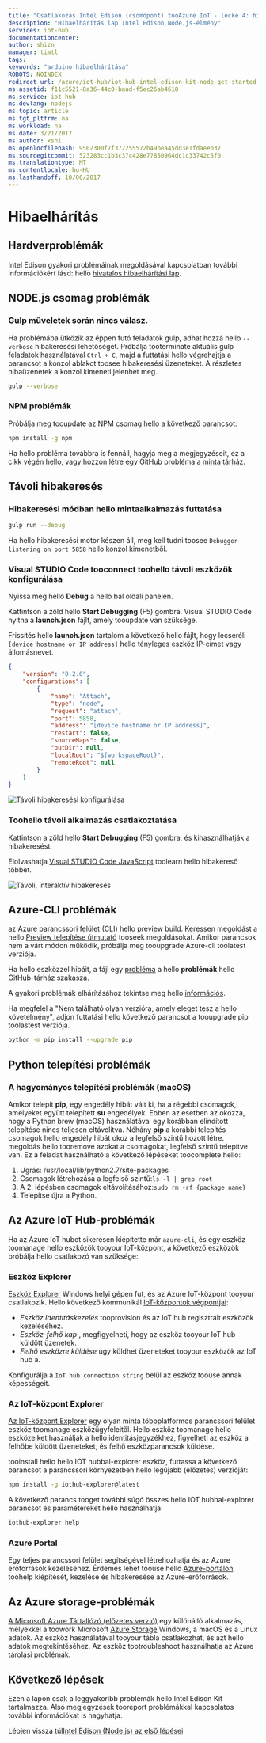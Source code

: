 ```yaml
---
title: "Csatlakozás Intel Edison (csomópont) tooAzure IoT - lecke 4: hibaelhárítása |} Microsoft Docs"
description: "Hibaelhárítás lap Intel Edison Node.js-élmény"
services: iot-hub
documentationcenter: 
author: shizn
manager: timtl
tags: 
keywords: "arduino hibaelhárítása"
ROBOTS: NOINDEX
redirect_url: /azure/iot-hub/iot-hub-intel-edison-kit-node-get-started
ms.assetid: f11c5521-8a36-44c0-baad-f5ec26ab4618
ms.service: iot-hub
ms.devlang: nodejs
ms.topic: article
ms.tgt_pltfrm: na
ms.workload: na
ms.date: 3/21/2017
ms.author: xshi
ms.openlocfilehash: 9502300f7f372255572b49bea45dd3e1fdaeeb37
ms.sourcegitcommit: 523283cc1b3c37c428e77850964dc1c33742c5f0
ms.translationtype: MT
ms.contentlocale: hu-HU
ms.lasthandoff: 10/06/2017
---
```

# <a name="troubleshooting"></a>Hibaelhárítás
## <a name="hardware-issues"></a>Hardverproblémák
Intel Edison gyakori problémáinak megoldásával kapcsolatban további információkért lásd: hello [hivatalos hibaelhárítási lap](https://software.intel.com/en-us/node/637974).

## <a name="nodejs-package-issues"></a>NODE.js csomag problémák
### <a name="no-response-during-gulp-tasks"></a>Gulp műveletek során nincs válasz.
Ha problémába ütközik az éppen futó feladatok gulp, adhat hozzá hello `--verbose` hibakeresési lehetőséget. Próbálja tooterminate aktuális gulp feladatok használatával `Ctrl + C`, majd a futtatási hello végrehajtja a parancsot a konzol ablakot toosee hibakeresési üzeneteket. A részletes hibaüzenetek a konzol kimeneti jelenhet meg. 

```bash
gulp --verbose
```

### <a name="npm-issues"></a>NPM problémák
Próbálja meg tooupdate az NPM csomag hello a következő parancsot:

```bash
npm install -g npm
```

Ha hello probléma továbbra is fennáll, hagyja meg a megjegyzéseit, ez a cikk végén hello, vagy hozzon létre egy GitHub probléma a [minta tárház][sample-repository].

## <a name="remote-debugging"></a>Távoli hibakeresés

### <a name="run-hello-sample-application-in-debug-mode"></a>Hibakeresési módban hello mintaalkalmazás futtatása

```bash
gulp run --debug
```

Ha hello hibakeresési motor készen áll, meg kell tudni toosee ```Debugger listening on port 5858``` hello konzol kimenetből.

### <a name="configure-vs-code-tooconnect-toohello-remote-device"></a>Visual STUDIO Code tooconnect toohello távoli eszközök konfigurálása

Nyissa meg hello **Debug** a hello bal oldali panelen.

Kattintson a zöld hello **Start Debugging** (F5) gombra. Visual STUDIO Code nyitna a **launch.json** fájlt, amely tooupdate van szüksége.

Frissítés hello **launch.json** tartalom a következő hello fájlt, hogy lecseréli `[device hostname or IP address]` hello tényleges eszköz IP-címet vagy állomásnevet.  

```json
{
    "version": "0.2.0",
    "configurations": [
        {
            "name": "Attach",
            "type": "node",
            "request": "attach",
            "port": 5858,
            "address": "[device hostname or IP address]",
            "restart": false,
            "sourceMaps": false,
            "outDir": null,
            "localRoot": "${workspaceRoot}",
            "remoteRoot": null
        }
    ]
}
```

![Távoli hibakeresési konfigurálása](media/iot-hub-intel-edison-lessons/troubleshooting/remote_debugging_configuration.png)

### <a name="attach-toohello-remote-application"></a>Toohello távoli alkalmazás csatlakoztatása

Kattintson a zöld hello **Start Debugging** (F5) gombra, és kihasználhatják a hibakeresést.

Elolvashatja [Visual STUDIO Code JavaScript](https://code.visualstudio.com/docs/languages/javascript#_debugging) toolearn hello hibakereső többet.

![Távoli, interaktív hibakeresés](media/iot-hub-intel-edison-lessons/troubleshooting/remote_debugging_interactive.png)

## <a name="azure-cli-issues"></a>Azure-CLI problémák
az Azure parancssori felület (CLI) hello preview build. Keressen megoldást a hello [Preview telepítése útmutató](https://github.com/Azure/azure-cli/blob/master/doc/preview_install_guide.md) tooseek megoldásokat. Amikor parancsok nem a várt módon működik, próbálja meg tooupgrade Azure-cli toolatest verziója.

Ha hello eszközzel hibáit, a fájl egy [probléma](https://github.com/Azure/azure-cli/issues) a hello **problémák** hello GitHub-tárház szakasza.

A gyakori problémák elhárításához tekintse meg hello [információs](https://github.com/Azure/azure-cli/blob/master/README.rst).

Ha megfelel a "Nem található olyan verzióra, amely eleget tesz a hello követelmény", adjon futtatási hello következő parancsot a tooupgrade pip toolastest verziója.

```bash
python -m pip install --upgrade pip
```

## <a name="python-installation-issues"></a>Python telepítési problémák
### <a name="legacy-installation-issues-macos"></a>A hagyományos telepítési problémák (macOS)
Amikor telepít **pip**, egy engedély hibát vált ki, ha a régebbi csomagok, amelyeket együtt telepített **su** engedélyek. Ebben az esetben az okozza, hogy a Python brew (macOS) használatával egy korábban elindított telepítése nincs teljesen eltávolítva. Néhány **pip** a korábbi telepítés csomagok hello engedély hibát okoz a legfelső szintű hozott létre. megoldás hello tooremove azokat a csomagokat, legfelső szintű telepítve van. Ez a feladat használható a következő lépéseket toocomplete hello:

1. Ugrás: /usr/local/lib/python2.7/site-packages
2. Csomagok létrehozása a legfelső szintű:`ls -l | grep root`
3. A 2. lépésben csomagok eltávolításához:`sudo rm -rf {package name}`
4. Telepítse újra a Python.

## <a name="azure-iot-hub-issues"></a>Az Azure IoT Hub-problémák
Ha az Azure IoT hubot sikeresen kiépítette már `azure-cli`, és egy eszköz toomanage hello eszközök tooyour IoT-központ, a következő eszközök próbálja hello csatlakozó van szüksége:

### <a name="device-explorer"></a>Eszköz Explorer
[Eszköz Explorer](https://github.com/Azure/azure-iot-sdk-csharp/tree/master/tools/DeviceExplorer) Windows helyi gépen fut, és az Azure IoT-központ tooyour csatlakozik. Hello következő kommunikál [IoT-központok végpontjai](iot-hub-devguide.md):

- _Eszköz Identitáskezelés_ tooprovision és az IoT hub regisztrált eszközök kezeléséhez.
- _Eszköz-felhő kap_ , megfigyelheti, hogy az eszköz tooyour IoT hub küldött üzenetek.
- _Felhő eszközre küldése_ úgy küldhet üzeneteket tooyour eszközök az IoT hub a.

Konfigurálja a `IoT hub connection string` belül az eszköz toouse annak képességeit.

### <a name="iot-hub-explorer"></a>Az IoT-központ Explorer
[Az IoT-központ Explorer](https://github.com/Azure/iothub-explorer) egy olyan minta többplatformos parancssori felület eszköz toomanage eszközügyfeleitől. Hello eszköz toomanage hello eszközeiket használják a hello identitásjegyzékhez, figyelheti az eszköz a felhőbe küldött üzeneteket, és felhő eszközparancsok küldése.

tooinstall hello hello IOT hubbal-explorer eszköz, futtassa a következő parancsot a parancssori környezetben hello legújabb (előzetes) verzióját:

```bash
npm install -g iothub-explorer@latest
```

A következő parancs tooget további súgó összes hello IOT hubbal-explorer parancsot és paramétereket hello használhatja:

```bash
iothub-explorer help
```

### <a name="azure-portal"></a>Azure Portal
Egy teljes parancssori felület segítségével létrehozhatja és az Azure erőforrások kezeléséhez. Érdemes lehet toouse hello [Azure-portálon](../azure-portal-overview.md) toohelp kiépítését, kezelése és hibakeresése az Azure-erőforrások.

## <a name="azure-storage-issues"></a>Az Azure storage-problémák
[A Microsoft Azure Tártallózó (előzetes verzió)](http://storageexplorer.com) egy különálló alkalmazás, melyekkel a toowork Microsoft [Azure Storage](https://azure.microsoft.com/en-us/services/storage/) Windows, a macOS és a Linux adatok. Az eszköz használatával tooyour tábla csatlakozhat, és azt hello adatok megtekintéséhez. Az eszköz tootroubleshoot használhatja az Azure tárolási problémák.

## <a name="next-steps"></a>Következő lépések
Ezen a lapon csak a leggyakoribb problémák hello Intel Edison Kit tartalmazza. Alsó megjegyzések tooreport problémákkal kapcsolatos további információkat is hagyhatja.

Lépjen vissza túl[Intel Edison (Node.js) az első lépései](iot-hub-intel-edison-kit-node-get-started.md)

<!-- Images and links -->

[sample-repository]: https://github.com/Azure-Samples/iot-hub-node-edison-getting-started